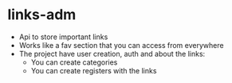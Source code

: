 # links-adm
* Api to store important links
* Works like a fav section that you can access from everywhere
* The project have user creation, auth and about the links:
     * You can create categories
     * You can create registers with the links
